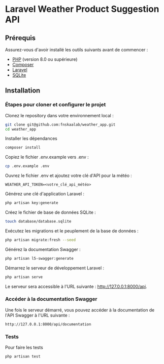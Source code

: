 # Laravel Weather Product Suggestion API

## Prérequis

Assurez-vous d'avoir installé les outils suivants avant de commencer :

- [PHP](https://www.php.net/) (version 8.0 ou supérieure)
- [Composer](https://getcomposer.org/)
- [Laravel](https://laravel.com/docs)
- [SQLite](https://www.sqlite.org/)

## Installation

### Étapes pour cloner et configurer le projet

Clonez le repository dans votre environnement local :

```bash
git clone git@github.com:fnskaalab/weather_app.git
cd weather_app
```

Installer les dépendances

```bash
composer install
```

Copiez le fichier .env.example vers .env :

```bash
cp .env.example .env
```
Ouvrez le fichier .env et ajoutez votre clé d'API pour la météo :

```dotenv
WEATHER_API_TOKEN=<votre_clé_api_météo>
```
Générez une clé d'application Laravel :

```bash
php artisan key:generate
```
Créez le fichier de base de données SQLite :

```bash
touch database/database.sqlite
```
Exécutez les migrations et le peuplement de la base de données :

```bash
php artisan migrate:fresh --seed
```
Générez la documentation Swagger :

```bash
php artisan l5-swagger:generate
```
Démarrez le serveur de développement Laravel :

```bash
php artisan serve
```
Le serveur sera accessible à l'URL suivante : http://127.0.0.1:8000/api.

### Accéder à la documentation Swagger
Une fois le serveur démarré, vous pouvez accéder à la documentation de l'API Swagger à l'URL suivante :

```arduino
http://127.0.0.1:8000/api/documentation
```
### Tests

Pour faire les tests 

```bash
php artisan test
```
